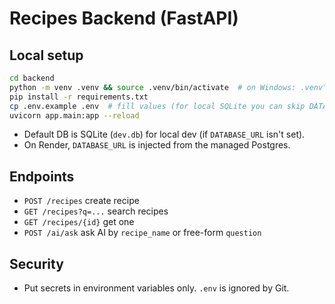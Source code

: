 # Recipes Backend (FastAPI)

## Local setup

```bash
cd backend
python -m venv .venv && source .venv/bin/activate  # on Windows: .venv\Scripts\activate
pip install -r requirements.txt
cp .env.example .env  # fill values (for local SQLite you can skip DATABASE_URL)
uvicorn app.main:app --reload
```

- Default DB is SQLite (`dev.db`) for local dev (if `DATABASE_URL` isn't set).
- On Render, `DATABASE_URL` is injected from the managed Postgres.

## Endpoints
- `POST /recipes` create recipe
- `GET /recipes?q=...` search recipes
- `GET /recipes/{id}` get one
- `POST /ai/ask` ask AI by `recipe_name` or free-form `question`

## Security
- Put secrets in environment variables only. `.env` is ignored by Git.
